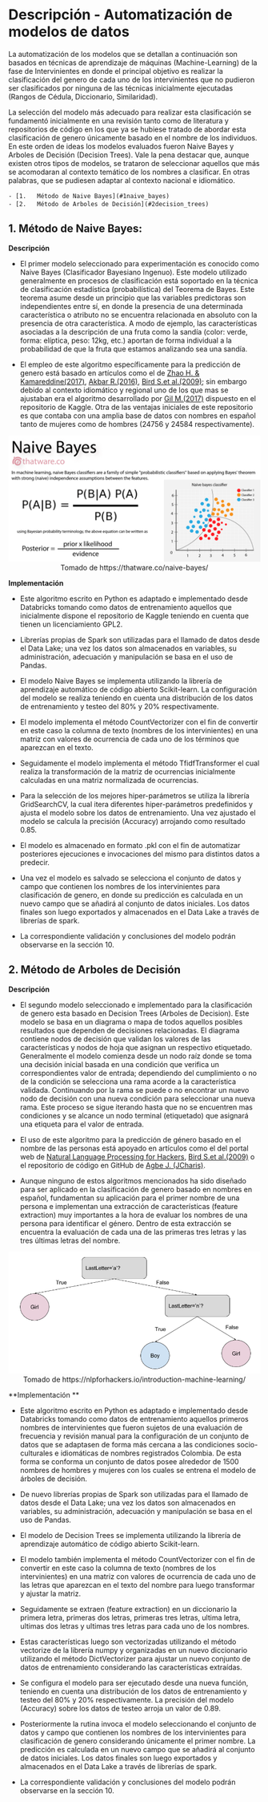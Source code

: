 # Descripción - Automatización de modelos de datos

La automatización de los modelos que se detallan a continuación son basados en técnicas de aprendizaje de máquinas (Machine-Learning) de la fase de Intervinientes en donde el principal objetivo es realizar la clasificación del genero de cada uno de los intervinientes que no pudieron ser clasificados por ninguna de las técnicas inicialmente ejecutadas (Rangos de Cédula, Diccionario, Similaridad).

La selección del modelo más adecuado para realizar esta clasificación se fundamentó inicialmente en una revisión tanto como de literatura y repositorios de código en los que ya se hubiese tratado de abordar esta clasificación de genero únicamente basado en el nombre de los individuos. En este orden de ideas los modelos evaluados fueron Naive Bayes y Arboles de Decisión (Decision Trees). Vale la pena destacar que, aunque existen otros tipos de modelos, se trataron de seleccionar aquellos que más se acomodaran al contexto temático de los nombres a clasificar. En otras palabras, que se pudiesen adaptar al contexto nacional e idiomático.

	- [1.	Método de Naive Bayes](#1naive_bayes)
	- [2.	Método de Arboles de Decisión](#2decision_trees)

<a name="1naive_bayes"></a>
## 1.	Método de Naive Bayes:


**Descripción**

*    El primer modelo seleccionado para experimentación es conocido como Naive Bayes (Clasificador Bayesiano Ingenuo). Este modelo utilizado generalmente en procesos de clasificación está soportado en la técnica de clasificación estadística (probabilística) del Teorema de Bayes. Este teorema asume desde un principio que las variables predictoras son independientes entre sí, en donde la presencia de una determinada característica o atributo no se encuentra relacionada en absoluto con la presencia de otra característica. A modo de ejemplo, las características asociadas a la descripción de una fruta como la sandía (color: verde, forma: elíptica, peso: 12kg, etc.) aportan de forma individual a la probabilidad de que la fruta que estamos analizando sea una sandía.

*    El empleo de este algoritmo específicamente para la predicción de genero está basado en artículos  como el de [Zhao H. & Kamareddine(2017)](http://www.macs.hw.ac.uk/~hz103/CSCI'17.pdf), [Akbar R.(2016)](https://www.researchgate.net/publication/308785770_Gender_Classification_of_Indonesian_Names_Using_Multinomial_Naive_Bayes_and_Random_Forrest_Classifiers), [Bird S.et al.(2009)](https://www.nltk.org/book/ch06.html); sin embargo debido al contexto idiomático y regional uno de los que mas se ajustaban era el algoritmo desarrollado por [Gil M.(2017)](https://www.kaggle.com/migalpha/spanish-names) dispuesto en el repositorio de Kaggle. Otra de las ventajas iniciales de este repositorio es que contaba con una amplia base de datos con nombres en español tanto de mujeres como de hombres (24756 y 24584 respectivamente). 

<p align="center">
 <img src="naive_bayes.png">
 Tomado de https://thatware.co/naive-bayes/
</p>

**Implementación**

*    Este algoritmo escrito en Python es adaptado e implementado desde Databricks tomando como datos de entrenamiento aquellos que inicialmente dispone el repositorio de Kaggle teniendo en cuenta que tienen un licenciamiento GPL2. 

*    Librerías propias de Spark son utilizadas para el llamado de datos desde el Data Lake; una vez los datos son almacenados en variables, su administración, adecuación y manipulación se basa en el uso de Pandas.

*    El modelo Naive Bayes se implementa utilizando la librería de aprendizaje automático de código abierto Scikit-learn. La configuración del modelo se realiza teniendo en cuenta una distribución de los datos de entrenamiento y testeo del 80% y 20% respectivamente.

*    El modelo implementa el método CountVectorizer con el fin de convertir en este caso la columna de texto (nombres de los intervinientes) en una matriz con valores de ocurrencia de cada uno de los términos que aparezcan en el texto. 

*    Seguidamente el modelo implementa el método TfidfTransformer el cual realiza la transformación de la matriz de ocurrencias inicialmente calculadas en una matriz normalizada de ocurrencias.

*    Para la selección de los mejores hiper-parámetros se utiliza la librería GridSearchCV, la cual itera diferentes hiper-parámetros predefinidos y ajusta el modelo sobre los datos de entrenamiento. Una vez ajustado el modelo se calcula la precisión (Accuracy) arrojando como resultado 0.85.

*    El modelo es almacenado en formato .pkl con el fin de automatizar posteriores ejecuciones e invocaciones del mismo para distintos datos a predecir.

*    Una vez el modelo es salvado se selecciona el conjunto de datos y campo que contienen los nombres de los intervinientes para clasificación de genero, en donde su predicción es calculada en un nuevo campo que se añadirá al conjunto de datos iniciales. Los datos finales son luego exportados y almacenados en el Data Lake a través de librerías de spark.

*    La correspondiente validación y conclusiones del modelo podrán observarse en la sección 10.

<a name="2decision_trees"></a>
## 2.	Método de Arboles de Decisión

**Descripción**

*    El segundo modelo seleccionado e implementado para la clasificación de genero esta basado en Decision Trees (Arboles de Decision). Este modelo se basa en un diagrama o mapa de todos aquellos posibles resultados que dependen de decisiones relacionadas. El diagrama contiene nodos de decisión que validan los valores de las características y nodos de hoja que asignan un respectivo etiquetado. Generalmente el modelo comienza desde un nodo raíz donde se toma una decisión inicial basada en una condición que verifica un correspondientes valor de entrada; dependiendo del cumplimiento o no de la condición se selecciona una rama acorde a la característica validada. Continuando por la rama se puede o no encontrar un nuevo nodo de decisión con una nueva condición para seleccionar una nueva rama. Este proceso se sigue iterando hasta que no se encuentren mas condiciones y se alcance un nodo terminal (etiquetado) que asignará una etiqueta para el valor de entrada.

*    El uso de este algoritmo para la predicción de género basado en el nombre de las personas está apoyado en artículos como el del portal web de [Natural Language Processing for Hackers](https://nlpforhackers.io/introduction-machine-learning/), [Bird S.et al.(2009)](https://www.nltk.org/book/ch06.html) o el repositorio de código en GitHub de [Agbe J. (JCharis)](https://github.com/Jcharis/Python-Machine-Learning/blob/master/Gender%20Classification%20With%20%20Machine%20Learning/Gender%20Classification%20of%20Names%20With%20Machine%20Learning.ipynb). 

*    Aunque ninguno de estos algoritmos mencionados ha sido diseñado para ser aplicado en la clasificación de genero basado en nombres en español, fundamentan su aplicación para el primer nombre de una persona e implementan una extracción de características (feature extraction) muy importantes a la hora de evaluar los nombres de una persona para identificar el género. Dentro de esta extracción se encuentra la evaluación de cada una de las primeras tres letras y las tres últimas letras del nombre.

<p align="center">
 <img src="decision_treest.png">
 Tomado de https://nlpforhackers.io/introduction-machine-learning/
</p>

**Implementación **

*    Este algoritmo escrito en Python es adaptado e implementado desde Databricks tomando como datos de entrenamiento aquellos primeros nombres de intervinientes que fueron sujetos de una evaluación de frecuencia y revisión manual para la configuración de un conjunto de datos que se adaptasen de forma más cercana a las condiciones socio-culturales e idiomáticas de nombres registrados Colombia. De esta forma se conforma un conjunto de datos posee alrededor de 1500 nombres de hombres y mujeres con los cuales se entrena el modelo de árboles de decisión.

*    De nuevo librerías propias de Spark son utilizadas para el llamado de datos desde el Data Lake; una vez los datos son almacenados en variables, su administración, adecuación y manipulación se basa en el uso de Pandas.

*    El modelo de Decision Trees se implementa utilizando la librería de aprendizaje automático de código abierto Scikit-learn. 

*    El modelo también implementa el método CountVectorizer con el fin de convertir en este caso la columna de texto (nombres de los intervinientes) en una matriz con valores de ocurrencia de cada uno de las letras que aparezcan en el texto del nombre para luego transformar y ajustar la matriz.

*    Seguidamente se extraen (feature extraction) en un diccionario la primera letra, primeras dos letras, primeras tres letras, ultima letra, ultimas dos letras y ultimas tres letras para cada uno de los nombres. 

*    Estas características luego son vectorizadas utilizando el método vectorize de la librería numpy y organizadas en un nuevo diccionario utilizando el método DictVectorizer para ajustar un nuevo conjunto de datos de entrenamiento considerando las características extraídas.

*    Se configura el modelo para ser ejecutado desde una nueva función, teniendo en cuenta una distribución de los datos de entrenamiento y testeo del 80% y 20% respectivamente. La precisión del modelo (Accuracy) sobre los datos de testeo arroja un valor de 0.89.

*    Posteriormente la rutina invoca el modelo seleccionando el conjunto de datos y campo que contienen los nombres de los intervinientes para clasificación de genero considerando únicamente el primer nombre. La predicción es calculada en un nuevo campo que se añadirá al conjunto de datos iniciales. Los datos finales son luego exportados y almacenados en el Data Lake a través de librerías de spark.

*    La correspondiente validación y conclusiones del modelo podrán observarse en la sección 10.
